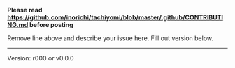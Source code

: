 **Please read https://github.com/inorichi/tachiyomi/blob/master/.github/CONTRIBUTING.md before posting**

Remove line above and describe your issue here. Fill out version below.

---
Version: r000 or v0.0.0
